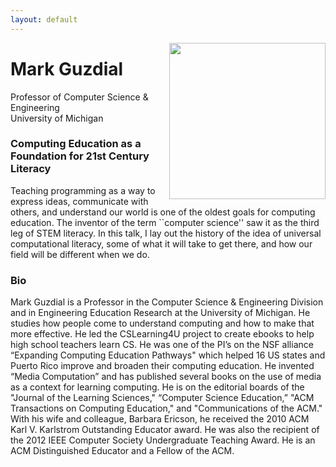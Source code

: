```yaml
---
layout: default
---
```


<img 	src = "{{site.baseurl}}/images/speakers/Guzdial.png" 
			width = "250px"
			style="float:right; margin-left: 20px;"
			>

# Mark Guzdial

Professor of Computer Science & Engineering
<br>
University of Michigan

<a name = "abstract"> </a>

### Computing Education as a Foundation for 21st Century Literacy

Teaching programming as a way to express ideas, communicate with others, and understand our world is one of the oldest goals for computing education. The inventor of the term ``computer science'' saw it as the third leg of STEM literacy. In this talk, I lay out the history of the idea of universal computational literacy, some of what it will take to get there, and how our field will be different when we do.



<a name = "bio"> </a>

### Bio

Mark Guzdial is a Professor in the Computer Science & Engineering Division and in Engineering Education Research at the University of Michigan. He studies how people come to understand computing and how to make that more effective. He led the CSLearning4U project to create ebooks to help high school teachers learn CS.  He was one of the PI’s on the NSF alliance “Expanding Computing Education Pathways" which helped 16 US states and Puerto Rico improve and broaden their computing education. He invented “Media Computation” and has published several books on the use of media as a context for learning computing. He is on the editorial boards of the "Journal of the Learning Sciences," “Computer Science Education,” "ACM Transactions on Computing Education," and "Communications of the ACM." With his wife and colleague, Barbara Ericson, he received the 2010 ACM Karl V. Karlstrom Outstanding Educator award.  He was also the recipient of the 2012 IEEE Computer Society Undergraduate Teaching Award. He is an ACM Distinguished Educator and a Fellow of the ACM. 
